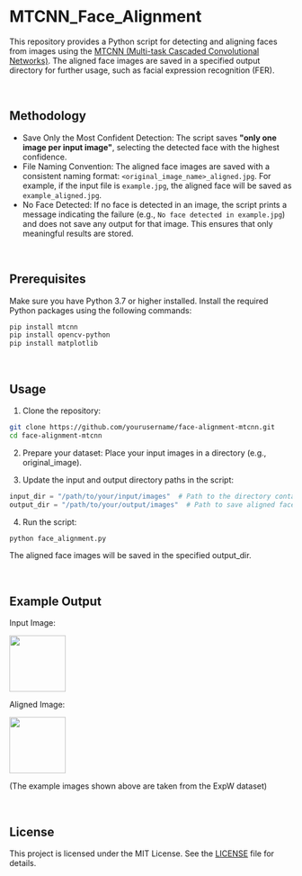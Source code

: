 # MTCNN_Face_Alignment
This repository provides a Python script for detecting and aligning faces from images using the [MTCNN (Multi-task Cascaded Convolutional Networks)](https://github.com/serengil/deepface). The aligned face images are saved in a specified output directory for further usage, such as facial expression recognition (FER).

<br>

## Methodology
- Save Only the Most Confident Detection: The script saves **"only one image per input image"**, selecting the detected face with the highest confidence.
- File Naming Convention: The aligned face images are saved with a consistent naming format: `<original_image_name>_aligned.jpg`. For example, if the input file is `example.jpg`, the aligned face will be saved as `example_aligned.jpg`.
- No Face Detected: If no face is detected in an image, the script prints a message indicating the failure (e.g., `No face detected in example.jpg`) and does not save any output for that image. This ensures that only meaningful results are stored.

<br>

## Prerequisites
Make sure you have Python 3.7 or higher installed. Install the required Python packages using the following commands:
```bash
pip install mtcnn
pip install opencv-python
pip install matplotlib
```

<br>

## Usage
1. Clone the repository:
```bash
git clone https://github.com/yourusername/face-alignment-mtcnn.git
cd face-alignment-mtcnn
```

2. Prepare your dataset:
Place your input images in a directory (e.g., original_image).

3. Update the input and output directory paths in the script:
```python
input_dir = "/path/to/your/input/images"  # Path to the directory containing input images
output_dir = "/path/to/your/output/images"  # Path to save aligned face images
```
4. Run the script:
```bash
python face_alignment.py
```
The aligned face images will be saved in the specified output_dir.

<br>

## Example Output

Input Image:

<img src="https://github.com/user-attachments/assets/6f2f019e-8096-4ee5-a468-51c88f8078b8" width="100" />

Aligned Image:

<img src="https://github.com/user-attachments/assets/facb7e88-94c2-4a44-a475-83fa07475346" width="100" />

(The example images shown above are taken from the ExpW dataset)

<br>

## License

This project is licensed under the MIT License. See the [LICENSE](https://github.com/StevenHSKim/MTCNN_Face_Alignment/blob/main/LICENSE) file for details.

